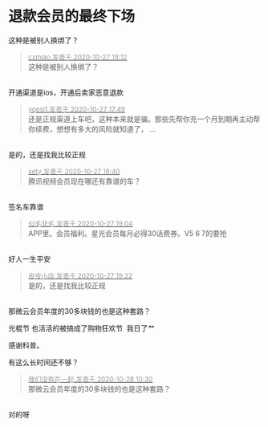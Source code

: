 # 退款会员的最终下场


这种是被别人换绑了？

<div class="quote"><blockquote><font size="2"><a href="https://www.hostloc.com/forum.php?mod=redirect&amp;goto=findpost&amp;pid=9360644&amp;ptid=759063" target="_blank"><font color="#999999">cxmiao 发表于 2020-10-27 19:12</font></a></font><br />
这种是被别人换绑了？</blockquote></div><br />
开通渠道是ios，开通后卖家恶意退款<img id="aimg_ls810" onclick="zoom(this, this.src, 0, 0, 0)" class="zoom" src="https://cdn.jsdelivr.net/gh/hishis/forum-master/public/images/patch.gif" onmouseover="img_onmouseoverfunc(this)" onload="thumbImg(this)" border="0" alt="" />

<div class="quote"><blockquote><font size="2"><a href="https://www.hostloc.com/forum.php?mod=redirect&amp;goto=findpost&amp;pid=9360217&amp;ptid=759063" target="_blank"><font color="#999999">yqesl1 发表于 2020-10-27 17:49</font></a></font><br />
还是正规渠道上车吧，这种本来就是骗。那些先帮你充一个月到期再主动帮你续费，想想有多大的风险就知道了， ...</blockquote></div><br />
是的，还是找我比较正规<img src="static/image/smiley/default/lol.gif" smilieid="12" border="0" alt="" /><img id="aimg_RsR4z" onclick="zoom(this, this.src, 0, 0, 0)" class="zoom" src="https://cdn.jsdelivr.net/gh/hishis/forum-master/public/images/patch.gif" onmouseover="img_onmouseoverfunc(this)" onload="thumbImg(this)" border="0" alt="" />

<div class="quote"><blockquote><font size="2"><a href="https://www.hostloc.com/forum.php?mod=redirect&amp;goto=findpost&amp;pid=9360480&amp;ptid=759063" target="_blank"><font color="#999999">sety 发表于 2020-10-27 18:40</font></a></font><br />
腾讯视频会员现在哪还有靠谱的车？</blockquote></div><br />
签名车靠谱<img src="static/image/smiley/default/lol.gif" smilieid="12" border="0" alt="" /><img id="aimg_bYllf" onclick="zoom(this, this.src, 0, 0, 0)" class="zoom" src="https://cdn.jsdelivr.net/gh/hishis/forum-master/public/images/patch.gif" onmouseover="img_onmouseoverfunc(this)" onload="thumbImg(this)" border="0" alt="" />

<div class="quote"><blockquote><font size="2"><a href="https://www.hostloc.com/forum.php?mod=redirect&amp;goto=findpost&amp;pid=9360602&amp;ptid=759063" target="_blank"><font color="#999999">似毛非毛 发表于 2020-10-27 19:04</font></a></font><br />
APP里。会员福利。星光会员每月必得30话费券。V5 6 7的要抢</blockquote></div><br />
好人一生平安

<div class="quote"><blockquote><font size="2"><a href="https://www.hostloc.com/forum.php?mod=redirect&amp;goto=findpost&amp;pid=9360716&amp;ptid=759063" target="_blank"><font color="#999999">皮皮小店 发表于 2020-10-27 19:22</font></a></font><br />
是的，还是找我比较正规</blockquote></div><br />
那微云会员年度的30多块钱的也是这种套路？

光棍节 也活活的被搞成了购物狂欢节&nbsp;&nbsp;我日了艹

感谢科普。

有这么长时间还不够？

<div class="quote"><blockquote><font size="2"><a href="https://www.hostloc.com/forum.php?mod=redirect&amp;goto=findpost&amp;pid=9362870&amp;ptid=759063" target="_blank"><font color="#999999">我们没有在一起 发表于 2020-10-28 10:30</font></a></font><br />
那微云会员年度的30多块钱的也是这种套路？</blockquote></div><br />
对的呀<img id="aimg_Dsf1v" onclick="zoom(this, this.src, 0, 0, 0)" class="zoom" src="https://cdn.jsdelivr.net/gh/hishis/forum-master/public/images/patch.gif" onmouseover="img_onmouseoverfunc(this)" onload="thumbImg(this)" border="0" alt="" />
